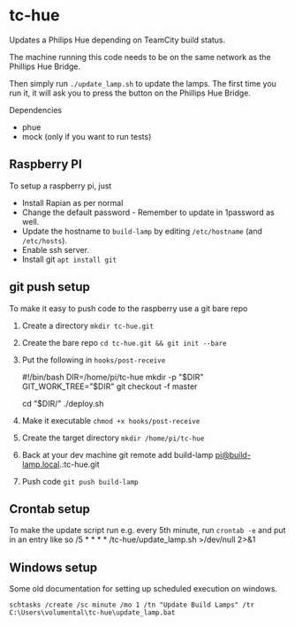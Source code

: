  tc-hue
========
Updates a Philips Hue depending on TeamCity build status.

The machine running this code needs to be on the same network as the Phillips Hue Bridge.

Then simply run `./update_lamp.sh` to update the lamps. The first time you run it, it will ask you to press the button on the Phillips Hue Bridge.

Dependencies
* phue
* mock (only if you want to run tests)

## Raspberry PI
To setup a raspberry pi, just
* Install Rapian as per normal
* Change the default password - Remember to update in 1password as well.
* Update the hostname to `build-lamp` by editing `/etc/hostname` (and `/etc/hosts`).
* Enable ssh server.
* Install git `apt install git`

## git push setup
To make it easy to push code to the raspberry use a git bare repo

1. Create a directory `mkdir tc-hue.git`
2. Create the bare repo `cd tc-hue.git && git init --bare`
3. Put the following in `hooks/post-receive`

    #!/bin/bash
    DIR=/home/pi/tc-hue
    mkdir -p "$DIR"
    GIT_WORK_TREE="$DIR" git checkout -f master

    cd "$DIR/"
    ./deploy.sh

4. Make it executable `chmod +x hooks/post-receive`
5. Create the target directory `mkdir /home/pi/tc-hue`
5. Back at your dev machine git remote add build-lamp pi@build-lamp.local.:tc-hue.git
6. Push code `git push build-lamp`

## Crontab setup
To make the update script run e.g. every 5th minute, run `crontab -e` and put in an entry like so
/5 * * * * /tc-hue/update_lamp.sh >/dev/null 2>&1

## Windows setup
Some old documentation for setting up scheduled execution on windows.

    schtasks /create /sc minute /mo 1 /tn "Update Build Lamps" /tr C:\Users\volumental\tc-hue\update_lamp.bat 
